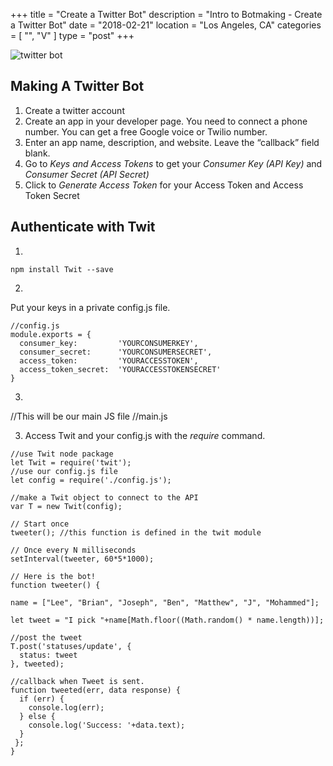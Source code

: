 +++
title = "Create a Twitter Bot"
description = "Intro to Botmaking - Create a Twitter Bot"
date = "2018-02-21"
location = "Los Angeles, CA"
categories = [
  "",
  "V"
]
type = "post"
+++

![twitter bot](/images/bot.jpg)

## Making A Twitter Bot

1. Create a twitter account
2. Create an app in your developer page. You need to connect a phone number. You can get a free Google voice or Twilio number.
3. Enter an app name, description, and website. Leave the “callback” field blank.
4. Go to *Keys and Access Tokens* to get your *Consumer Key (API Key)* and *Consumer Secret (API Secret)*
5. Click to *Generate Access Token* for your Access Token and Access Token Secret

## Authenticate with Twit

1.

```
npm install Twit --save
```

2.

Put your keys in a private config.js file.

```
//config.js
module.exports = {
  consumer_key:         'YOURCONSUMERKEY',
  consumer_secret:      'YOURCONSUMERSECRET',
  access_token:         'YOURACCESSTOKEN',
  access_token_secret:  'YOURACCESSTOKENSECRET'
}
```

3.
//This will be our main JS file
//main.js

3. Access Twit and your config.js with the *require* command.

```
//use Twit node package
let Twit = require('twit');
//use our config.js file
let config = require('./config.js');

//make a Twit object to connect to the API
var T = new Twit(config);

// Start once
tweeter(); //this function is defined in the twit module

// Once every N milliseconds
setInterval(tweeter, 60*5*1000);

// Here is the bot!
function tweeter() {

name = ["Lee", "Brian", "Joseph", "Ben", "Matthew", "J", "Mohammed"];

let tweet = "I pick "+name[Math.floor((Math.random() * name.length))];

//post the tweet
T.post('statuses/update', {
  status: tweet
}, tweeted);

//callback when Tweet is sent.
function tweeted(err, data response) {
  if (err) {
    console.log(err);
  } else {
    console.log('Success: '+data.text);
  }
 };
}
```
